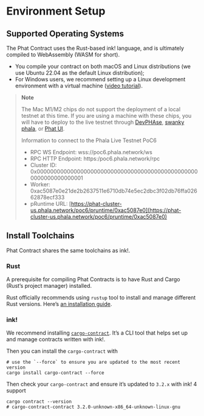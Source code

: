 # Environment Setup

## Supported Operating Systems <a href="#supported-operating-systems" id="supported-operating-systems"></a>

The Phat Contract uses the Rust-based ink! language, and is ultimately compiled to WebAssembly (WASM for short).

* You compile your contract on both macOS and Linux distributions (we use Ubuntu 22.04 as the default Linux distribution);
* For Windows users, we recommend setting up a Linux development environment with a virtual machine ([video tutorial](https://www.youtube.com/watch?v=x5MhydijWmc)).

> **Note**
>
> The Mac M1/M2 chips do not support the deployment of a local testnet at this time. If you are using a machine with these chips, you will have to deploy to the live testnet through [DevPHAse](https://github.com/l00k/devphase), [swanky phala](broken-reference), or [Phat UI](https://phat.phala.network).
>
> Information to connect to the Phala Live Testnet PoC6
>
> * RPC WS Endpoint: wss://poc6.phala.network/ws
> * RPC HTTP Endpoint: https:/poc6.phala.network/rpc
> * Cluster ID: 0x0000000000000000000000000000000000000000000000000000000000000001
> * Worker: 0xac5087e0e21de2b2637511e6710db74e5ec2dbc3f02db76ffa02662878ecf333
> * pRuntime URL: [https://phat-cluster-us.phala.network/poc6/pruntime/0xac5087e0](https://phat-cluster-us.phala.network/poc6/pruntime/0xac5087e0)

## Install Toolchains

Phat Contract shares the same toolchains as ink!.

### Rust <a href="#rust" id="rust"></a>

A prerequisite for compiling Phat Contracts is to have Rust and Cargo (Rust’s project manager) installed.

Rust officially recommends using `rustup` tool to install and manage different Rust versions. Here’s [an installation guide](https://doc.rust-lang.org/cargo/getting-started/installation.html).

### ink! <a href="#ink" id="ink"></a>

We recommend installing [`cargo-contract`](https://github.com/paritytech/cargo-contract). It’s a CLI tool that helps set up and manage contracts written with ink!.

Then you can install the `cargo-contract` with

```
# use the `--force` to ensure you are updated to the most recent version
cargo install cargo-contract --force
```

Then check your `cargo-contract` and ensure it’s updated to `3.2.x` with ink! 4 support

```
cargo contract --version
# cargo-contract-contract 3.2.0-unknown-x86_64-unknown-linux-gnu
```
